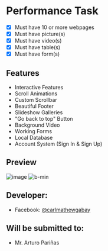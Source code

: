 # Performance Task
- [x]  Must have 10 or more webpages
- [x]  Must have picture(s)
- [x]  Must have video(s)
- [x]  Must have table(s)
- [x]  Must have form(s)

## Features
- Interactive Features
- Scroll Animations
- Custom Scrollbar
- Beautiful Footer
- Slideshow Galleries
- "Go back to top" Button
- Background Video
- Working Forms
- Local Database
- Account System (Sign In & Sign Up)

## Preview

![image](https://github.com/CarlM-69/Peta--2/assets/73862565/15428fcd-6555-45e8-8f1e-b51d26387830)
![b-min](https://github.com/CarlM-69/Peta--2/assets/73862565/73bef510-319b-46b8-8738-4e85084e8bb3)



## Developer:

- Facebook: [@carlmathewgabay](https://www.facebook.com/carlmathewgabay)

## Will be submitted to:

- Mr. Arturo Pariñas
